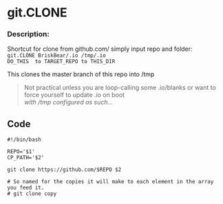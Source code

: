 # git.CLONE
### Description:  

Shortcut for clone from github.com/ simply input repo and folder:  
` git.CLONE BriskBear/.io /tmp/.io `  
` DO_THIS  to TARGET_REPO to THIS_DIR `

This clones the master branch of this repo into /tmp  
> Not practical unless you are loop-calling some .io/blanks or want to force yourself to update .io on boot  
_with /tmp configured as such..._

## __Code__
```
#!/bin/bash

REPO='$1'
CP_PATH='$2'

git clone https://github.com/$REPO $2

# So named for the copies it will make to each element in the array you feed it.
# git clone copy
```
